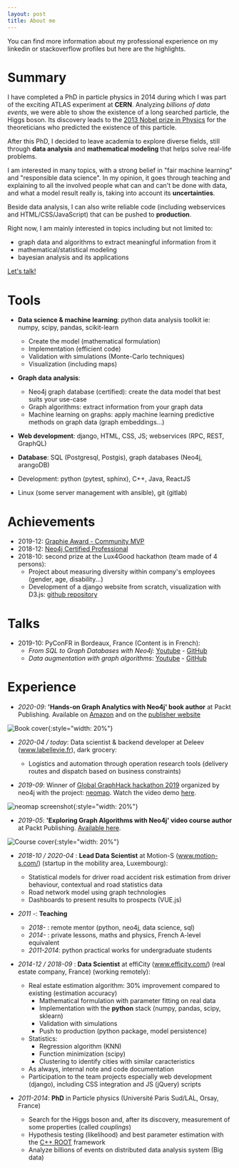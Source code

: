 ```yaml
---
layout: post
title: About me
---
```



You can find more information about my professional experience on my linkedin or stackoverflow profiles but here are the highlights.


# Summary

I have completed a PhD in particle physics in 2014 during which I was part of the exciting ATLAS experiment at **CERN**. Analyzing *billions of data events*, we were able to show the existence of a long searched particle, the Higgs boson. Its discovery leads to the [2013 Nobel prize in Physics](https://www.nobelprize.org/prizes/physics/2013/summary/) for the theoreticians who predicted the existence of this particle.

After this PhD, I decided to leave academia to explore diverse fields, still through **data analysis** and **mathematical modeling** that helps solve real-life problems.

I am interested in many topics, with a strong belief in "fair machine learning" and "responsible data science". In my opinion, it goes through teaching and explaining to all the involved people what can and can't be done with data, and what a model result really is, taking into account its **uncertainties**. 

Beside data analysis, I can also write reliable code (including webservices and HTML/CSS/JavaScript) that can be pushed to **production**.

<div class="info">
<p>Right now, I am mainly interested in topics including but not limited to:
    <ul>
        <li>graph data and algorithms to extract meaningful information from it</li>
		<li>mathematical/statistical modeling</li>
		<li>bayesian analysis and its applications</li>
	</ul> 
</p>
</div>

<div class="warning text-center text-red">
<a href="/contact">Let's talk!</a>
</div>

<!-- <div class="warning"> -->
<!-- I am available for short freelance missions via <a href="https://www.malt.fr/profile/estellescifo">MALT</a>. -->
<!-- </div> -->


# Tools

- **Data science & machine learning**: python data analysis toolkit ie: numpy, scipy, pandas, scikit-learn
    - Create the model (mathematical formulation)
    - Implementation (efficient code)
    - Validation with simulations (Monte-Carlo techniques)
    - Visualization (including maps)

- **Graph data analysis**:
    - Neo4j graph database (certified): create the data model that best suits your use-case
	- Graph algorithms: extract information from your graph data
	- Machine learning on graphs: apply machine learning predictive methods on graph data (graph embeddings...)


- **Web development**: django, HTML, CSS, JS; webservices (RPC, REST, GraphQL)

- **Database**: SQL (Postgresql, Postgis), graph databases (Neo4j, arangoDB)

- Development: python (pytest, sphinx), C++, Java, ReactJS

- Linux (some server management with ansible), git (gitlab)


# Achievements

- 2019-12: [Graphie Award - Community MVP](https://neo4j.com/press-releases/neo4j-announces-2019-graphie-award-winners/)
- 2018-12: [Neo4j Certified Professional](https://graphacademy.neo4j.com/certificates/43898ee59d183928339d23f5e21d52276054b3b133d48a03e71bebab024ad242.pdf)
- 2018-10: second prize at the Lux4Good hackathon (team made of 4 persons):
    - Project about measuring diversity within company's employees (gender, age, disability...)
    - Development of a django website from scratch, visualization with D3.js: [github repository](https://github.com/stellasia/l4gims)


# Talks

- 2019-10: PyConFR in Bordeaux, France (Content is in French):
    - _From SQL to Graph Databases with Neo4j_: [Youtube](https://www.youtube.com/watch?v=lk3cRSrVMTo&list=PL_dGzOUQ0cyh9OPCiPXyRP9Px72SCHUZ_&index=31&t=0s) - [GitHub](https://github.com/stellasia/pyconfr19/blob/master/SQL2Neo4j.pdf)
	- _Data augmentation with graph algorithms_: [Youtube](https://www.youtube.com/watch?v=v_EZTo45FtE&list=PL_dGzOUQ0cyh9OPCiPXyRP9Px72SCHUZ_&index=69&t=0s) - [GitHub](https://github.com/stellasia/pyconfr19/blob/master/GraphAlgorithms.pdf)


# Experience

- _2020-09_: **'Hands-on Graph Analytics with Neo4j' book author** at Packt Publishing. Available on [Amazon](https://www.amazon.com/gp/product/B08FBJ3B1S) and on the [publisher website](https://www.packtpub.com/data/hands-on-graph-analytics-with-neo4j)

![Book cover](/img/51vPQ6l1RdL.jpg){:style="width: 20%"}


- _2020-04 / today_: Data scientist & backend developer at Deleev (www.labellevie.fr), dark grocery:
    - Logistics and automation through operation research tools (delivery routes and dispatch based on business constraints)

- _2019-09_: Winner of [Global GraphHack hackathon 2019](https://globalgraphhack.devpost.com/) organized by neo4j with the project: [neomap](https://github.com/stellasia/neomap/). Watch the video demo [here](https://devpost.com/software/neomap-m4xcju).

![neomap screenshot](/img/neomap-screenshot.jpg){:style="width: 20%"}


- _2019-05_: **'Exploring Graph Algorithms with Neo4j' video course author** at Packt Publishing. [Available here](https://www.packtpub.com/application-development/exploring-graph-algorithms-neo4j-video).

![Course cover](/img/1853654-original.png){:style="width: 20%"}


- _2018-10 / 2020-04_ : **Lead Data Scientist** at Motion-S (www.motion-s.com/) (startup in the mobility area, Luxembourg):
    - Statistical models for driver road accident risk estimation from driver behaviour, contextual and road statistics data
	- Road network model using graph technologies
	- Dashboards to present results to prospects (VUE.js)


- _2011 -_: **Teaching**
    - _2018-_ : remote mentor (python, neo4j, data science, sql)
    - _2014-_ : private lessons, maths and physics, French A-level equivalent
    - _2011-2014_: python practical works for undergraduate students


- _2014-12 / 2018-09_ : **Data Scientist** at effiCity (www.efficity.com/) (real estate company, France) (working remotely):
    - Real estate estimation algorithm: 30% improvement compared to existing (estimation accuracy)
	    - Mathematical formulation with parameter fitting on real data
	    - Implementation with the  **python** stack (numpy, pandas, scipy, sklearn)
	    - Validation with simulations
	    - Push to production (python package, model persistence)
    - Statistics:
	    - Regression algorithm (KNN)
	    - Function minimization (scipy)
	    - Clustering to identify cities with similar caracteristics
    - As always, internal note and code documentation
    - Participation to the team projects especially web development (django), including CSS integration and JS (jQuery) scripts


- _2011-2014_: **PhD** in Particle physics (Université Paris Sud/LAL, Orsay, France)
    - Search for the Higgs boson and, after its discovery, measurement of some properties (called _couplings_)
	- Hypothesis testing (likelihood) and best parameter estimation with the [C++ ROOT](//root.cern.ch) framework
	- Analyze billions of events on distributed data analysis system (Big data)

